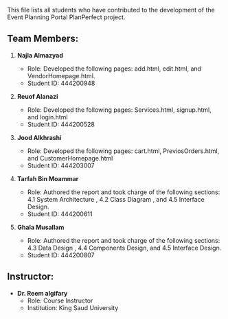 This file lists all students who have contributed to the development of the Event Planning Portal PlanPerfect project.

## Team Members:

1. **Najla Almazyad**  
   - Role: Developed the following pages: add.html, edit.html, and VendorHomepage.html.
   - Student ID: 444200948  

2. **Reuof Alanazi**  
   - Role: Developed the following pages: Services.html, signup.html, and login.html
   - Student ID: 444200528 

3. **Jood Alkhrashi**  
   - Role: Developed the following pages: cart.html, PreviosOrders.html, and CustomerHomepage.html
   - Student ID: 444203007  

4. **Tarfah Bin Moammar**  
   - Role: Authored the report and took charge of the following sections: 4.1 System Architecture , 4.2 Class Diagram , and 4.5 Interface Design.
   - Student ID: 444200611   

5. **Ghala Musallam**  
   - Role: Authored the report and took charge of the following sections: 4.3 Data Design , 4.4 Components Design, and 4.5 Interface Design.
   - Student ID: 444200807  

## Instructor:
- **Dr. Reem algifary**  
  - Role: Course Instructor  
  - Institution: King Saud University  

